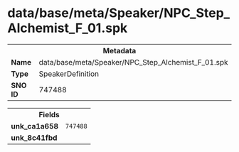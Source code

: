 <h1>data/base/meta/Speaker/NPC_Step_Alchemist_F_01.spk</h1><table><tr><th colspan="100%">Metadata</th></tr><tr><td><b>Name</b></td><td>data/base/meta/Speaker/NPC_Step_Alchemist_F_01.spk</td></tr><tr><td><b>Type</b></td><td>SpeakerDefinition</td></tr><tr><td><b>SNO ID</b></td><td>747488</td></tr></table>

<table><tr><th colspan="100%">Fields</th></tr><tr><td><b>unk_ca1a658</b></td><td><code>747488</code></td></tr><tr><td><b>unk_8c41fbd</b></td><td></td></tr></table>

